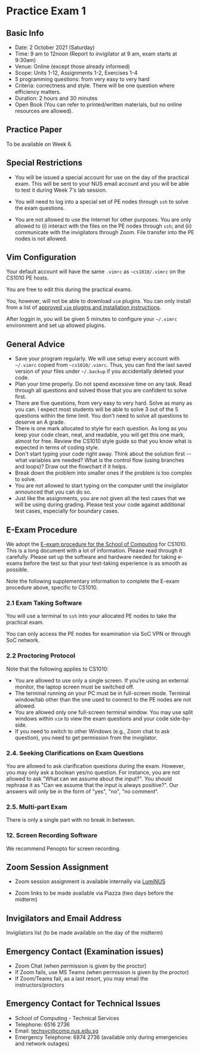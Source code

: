 # Practice Exam 1

## Basic Info

- Date: 2 October 2021 (Saturday)
- Time: 9 am to 12noon (Report to invigilator at 9 am, exam starts at 9:30am)
- Venue: Online (except those already informed)
- Scope: Units 1-12, Assignments 1-2, Exercises 1-4
- 5 programming questions: from very easy to very hard
- Criteria: correctness and style.  There will be one question where efficiency matters. 
- Duration: 2 hours and 30 minutes
- Open Book (You can refer to printed/written materials, but no online resources are allowed).

## Practice Paper

To be available on Week 6.

## Special Restrictions

- You will be issued a special account for use on the day of the practical exam.   This will be sent to your NUS email account and you will be able to test it during Week 7's lab session. 

- You will need to log into a special set of PE nodes through `ssh` to solve the exam questions.  

- You are not allowed to use the Internet for other purposes.  You are only allowed to (i) interact with the files on the PE nodes through `ssh`; and (ii) communicate with the invigilators through Zoom.  File transfer into the PE nodes is not allowed.  

## Vim Configuration

Your default account will have the same `.vimrc` as `~cs1010/.vimrc` on the CS1010 PE hosts.

You are free to edit this during the practical exams.

You, however, will not be able to download `vim` plugins.  You can only install from a list of [approved `vim` plugins and installation instructions](https://nus-cs1010.github.io/2122-s1/vim.html#7-approved-plugins).

After loggin in, you will be given 5 minutes to configure your `~/.vimrc` environment and set up allowed plugins.

## General Advice

- Save your program regularly.  We will use setup every account with `~/.vimrc` copied from `~cs1010/.vimrc`.  Thus, you can find the last saved version of your files under `~/.backup` if you accidentally deleted your code.
- Plan your time properly.  Do not spend excessive time on any task.  Read through all questions and solved those that you are confident to solve first.
- There are five questions, from very easy to very hard.  Solve as many as you can.  I expect most students will be able to solve 3 out of the 5 questions within the time limit.  You don't need to solve all questions to deserve an A grade.
- There is one mark allocated to style for each question.  As long as you keep your code clean, neat, and readable, you will get this one mark, almost for free.  Review the CS1010 style guide so that you know what is expected in terms of coding style.
- Don't start typing your code right away.  Think about the solution first -- what variables are needed?  What is the control flow (using branches and loops)?  Draw out the flowchart if it helps.  
- Break down the problem into smaller ones if the problem is too complex to solve.
- You are not allowed to start typing on the computer until the invigilator announced that you can do so.
- Just like the assignments, you are not given all the test cases that we will be using during grading.  Please test your code against additional test cases, especially for boundary cases.

## E-Exam Procedure

We adopt the [E-exam procedure for the School of Computing](https://mysoc.nus.edu.sg/academic/e-exam-sop-for-students/) for CS1010.  This is a long document with a lot of information.  Please read through it carefully.  Please set up the software and hardware needed for taking e-exams before the test so that your test-taking experience is as smooth as possible.

Note the following supplementary information to complete the E-exam procedure above, specific to CS1010.

### 2.1 Exam Taking Software

   You will use a terminal to `ssh` into your allocated PE nodes to take the practical exam.

   You can only access the PE nodes for examination via SoC VPN or through SoC network.

### 2.2 Proctoring Protocol

   Note that the following applies to CS1010:

   - You are allowed to use only a single screen. If you’re using an external monitor, the laptop screen must be switched off.
   - The terminal running on your PC must be in full-screen mode.  Terminal window/tab other than the one used to connect to the PE nodes are not allowed.  
   - You are allowed only one full-screen terminal window.  You may use split windows within `vim` to view the exam questions and your code side-by-side.
   - If you need to switch to other Windows (e.g., Zoom chat to ask question), you need to get permission from the invigilator.

### 2.4. Seeking Clarifications on Exam Questions

   You are allowed to ask clarification questions during the exam.  However, you may only ask a boolean yes/no question.  For instance, you are not allowed to ask "What can we assume about the input?".  You should rephrase it as "Can we assume that the input is always positive?".  Our answers will only be in the form of "yes", "no", "no comment".

### 2.5. Multi-part Exam

   There is only a single part with no break in between.

### 12. Screen Recording Software

   We recommend Penopto for screen recording.


## Zoom Session Assignment

- Zoom session assignment is available internally via [LumiNUS](https://luminus.nus.edu.sg/modules/600de8e9-67ec-47dd-b597-a2eeadb45792/groups/class-groups/6dccb622-bd40-481e-addd-655683f44956?listView=false)

- Zoom links to be made available via Piazza (two days before the midterm)

## Invigilators and Email Address

Invigilators list (to be made available on the day of the midterm)

## Emergency Contact (Examination issues)

- Zoom Chat (when permission is given by the proctor)
- If Zoom fails, use MS Teams (when permission is given by the proctor)
- If Zoom/Teams fail, as a last resort, you may email the instructors/proctors

##  Emergency Contact for Technical Issues 

- School of Computing - Technical Services
- Telephone: 6516 2736
- Email: techsvc@comp.nus.edu.sg
- Emergency Telephone: 6874 2736 (available only during emergencies and network outages)

